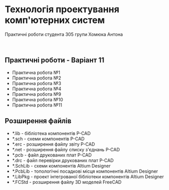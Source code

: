 # Технологія проектування комп'ютерних систем</br>
<p>Практичні роботи
  студента 305 групи
  Хомюка Антона</p></br>
<h2>Практичні роботи - Варіант 11</h2>
<ul>
  <li>Практична робота №1</li>
  <li>Практична робота №2</li>
  <li>Практична робота №3</li>
  <li>Практична робота №4</li>
  <li>Практична робота №9</li>
  <li>Практична робота №10</li>
  <li>Практична робота №11</li>
</ul>
<h2>Розширення файлів</h2>
<ul>
  <li>*.lib - бібліотека компонентів P-CAD</li>
  <li>*.sch - схеми компонентів P-CAD</li>
  <li>*.erc - розширення файлу звіту P-CAD</li>
  <li>*.net - розширення файлу списку з'єднань P-CAD</li>
  <li>*.pcb - файл друкованих плат P-CAD</li>
  <li>*.drc - файл перевірки друкованих плат P-CAD</li>
  <li>*.SchLib - схеми компонентів Altium Designer</li>
  <li>*.PcbLib - топологічні посадкові місця компонентів Altium Designer</li>
  <li>*.LibPkg - проект інтегрованої бібліотеки компонентів Altium Designer</li>
  <li>*.FCStd - розширення файлу 3D моделей FreeCAD</li>
</ul>
